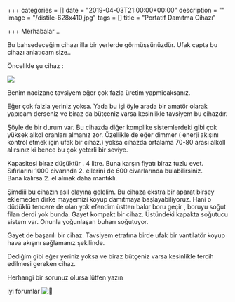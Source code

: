 +++
categories = []
date = "2019-04-03T21:00:00+00:00"
description = ""
image = "/distile-628x410.jpg"
tags = []
title = "Portatif Damıtma Cihazı"

+++
Merhabalar ..

Bu bahsedeceğim cihazı illa bir yerlerde görmüşsünüzdür. Ufak çapta bu cihazı anlatıcam size..

  
 Öncelikle şu cihaz :

![](https://altinmakas.net/dosyalar/yuklemeler/1-distile.jpg)

Benim nacizane tavsiyem eğer çok fazla üretim yapmicaksanız.

Eğer çok falzla yeriniz yoksa. Yada bu işi öyle arada bir amatör olarak yapıcam derseniz ve biraz da bütçeniz varsa kesinlikle tavsiyem bu cihazdır.

Şöyle de bir durum var. Bu cihazda diğer komplike sistemlerdeki gibi çok yüksek alkol oranları almanız zor. Özellikle de eğer dimmer ( enerji akışını kontrol etmek için ufak bir cihaz.) yoksa cihazda ortalama 70-80 arası alkoll alırsınız ki bence bu çok yeterli bir seviye.

Kapasitesi biraz düşüktür . 4 litre. Buna karşın fiyatı biraz tuzlu evet. Sıfırlarını 1000 civarında 2. ellerini de 600 civarlarında bulabilirsiniz.   
Bana kalırsa 2. el almak daha mantıklı.

Şimdiii bu cihazın asıl olayına gelelim. Bu cihaza ekstra bir aparat birşey eklemeden dirke mayşemizi koyup damıtmaya başlayabiliyoruz. Hani o düdüklü tencere de olan yok efendim üstten bakır boru geçir , boruyu soğut filan derdi yok bunda. Gayet kompakt bir cihaz. Üstündeki kapakta soğutucu sistem var. Onunla yoğunlaşan buharı soğutuyor.

Gayet de başarılı bir cihaz. Tavsiyem etrafına birde ufak bir vantilatör koyup hava akışını sağlamanız şekllinde.

Dediğim gibi eğer yeriniz yoksa ve biraz bütçeniz varsa kesinlikle tercih edilmesi gereken cihaz.

Herhangi bir sorunuz olursa lütfen yazın

iyi forumlar ![🙂](https://s.w.org/images/core/emoji/11.2.0/svg/1f642.svg)